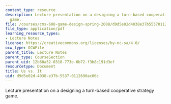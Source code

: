 ```yaml
---
content_type: resource
description: Lecture presentation on a designing a turn-based cooperative strategy
  game.
file: /courses/cms-608-game-design-spring-2008/d9d5e02d4038e37b55370112690ac06c_MITCMS_608s08_lec25.pdf
file_type: application/pdf
learning_resource_types:
- Lecture Notes
license: https://creativecommons.org/licenses/by-nc-sa/4.0/
ocw_type: OCWFile
parent_title: Lecture Notes
parent_type: CourseSection
parent_uid: 12b60a52-0318-773e-6b72-f3b8c191d3ef
resourcetype: Document
title: Us vs. It
uid: d9d5e02d-4038-e37b-5537-0112690ac06c
---
```

Lecture presentation on a designing a turn-based cooperative strategy game.